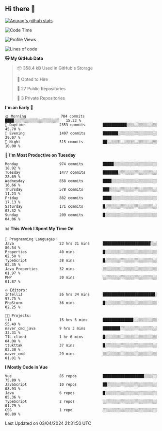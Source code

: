 ## Hi there 👋

[![Anurag's github stats](https://github-readme-stats.vercel.app/api?username=Songwonseok)](https://github.com/anuraghazra/github-readme-stats)



<!--START_SECTION:waka-->
![Code Time](http://img.shields.io/badge/Code%20Time-2%2C769%20hrs%2043%20mins-blue)

![Profile Views](http://img.shields.io/badge/Profile%20Views-0-blue)

![Lines of code](https://img.shields.io/badge/From%20Hello%20World%20I%27ve%20Written-34.8%20million%20lines%20of%20code-blue)

**🐱 My GitHub Data** 

> 📦 358.4 kB Used in GitHub's Storage 
 > 
> 💼 Opted to Hire
 > 
> 📜 27 Public Repositories 
 > 
> 🔑 3 Private Repositories 
 > 
**I'm an Early 🐤** 

```text
🌞 Morning                784 commits         ████░░░░░░░░░░░░░░░░░░░░░   15.23 % 
🌆 Daytime                2353 commits        ███████████░░░░░░░░░░░░░░   45.70 % 
🌃 Evening                1497 commits        ███████░░░░░░░░░░░░░░░░░░   29.07 % 
🌙 Night                  515 commits         ██░░░░░░░░░░░░░░░░░░░░░░░   10.00 % 
```
📅 **I'm Most Productive on Tuesday** 

```text
Monday                   974 commits         █████░░░░░░░░░░░░░░░░░░░░   18.92 % 
Tuesday                  1477 commits        ███████░░░░░░░░░░░░░░░░░░   28.69 % 
Wednesday                858 commits         ████░░░░░░░░░░░░░░░░░░░░░   16.66 % 
Thursday                 578 commits         ███░░░░░░░░░░░░░░░░░░░░░░   11.23 % 
Friday                   882 commits         ████░░░░░░░░░░░░░░░░░░░░░   17.13 % 
Saturday                 171 commits         █░░░░░░░░░░░░░░░░░░░░░░░░   03.32 % 
Sunday                   209 commits         █░░░░░░░░░░░░░░░░░░░░░░░░   04.06 % 
```


📊 **This Week I Spent My Time On** 

```text
💬 Programming Languages: 
Java                     23 hrs 31 mins      ██████████████████████░░░   86.54 % 
Properties               40 mins             █░░░░░░░░░░░░░░░░░░░░░░░░   02.50 % 
TypeScript               38 mins             █░░░░░░░░░░░░░░░░░░░░░░░░   02.35 % 
Java Properties          32 mins             ░░░░░░░░░░░░░░░░░░░░░░░░░   01.97 % 
PHP                      30 mins             ░░░░░░░░░░░░░░░░░░░░░░░░░   01.87 % 

🔥 Editors: 
IntelliJ                 26 hrs 34 mins      ████████████████████████░   97.75 % 
PhpStorm                 36 mins             █░░░░░░░░░░░░░░░░░░░░░░░░   02.25 % 

🐱‍💻 Projects: 
til                      15 hrs 5 mins       ██████████████░░░░░░░░░░░   55.49 % 
naver_cmd_java           9 hrs 3 mins        ████████░░░░░░░░░░░░░░░░░   33.31 % 
TIL-client               1 hr 6 mins         █░░░░░░░░░░░░░░░░░░░░░░░░   04.08 % 
ttukttak                 37 mins             █░░░░░░░░░░░░░░░░░░░░░░░░   02.30 % 
naver_cmd                29 mins             ░░░░░░░░░░░░░░░░░░░░░░░░░   01.81 % 
```

**I Mostly Code in Vue** 

```text
Vue                      85 repos            ███████████████████░░░░░░   75.89 % 
JavaScript               10 repos            ██░░░░░░░░░░░░░░░░░░░░░░░   08.93 % 
Java                     6 repos             █░░░░░░░░░░░░░░░░░░░░░░░░   05.36 % 
TypeScript               2 repos             ░░░░░░░░░░░░░░░░░░░░░░░░░   01.79 % 
CSS                      1 repo              ░░░░░░░░░░░░░░░░░░░░░░░░░   00.89 % 
```




 Last Updated on 03/04/2024 21:31:50 UTC
<!--END_SECTION:waka-->

